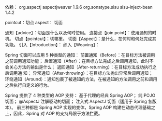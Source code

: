 依赖：
    <dependency><!-- aspectjweaver 包含 aspectjrt -->
        <groupId>org.aspectj</groupId>
        <artifactId>aspectjweaver</artifactId>
        <version>1.9.6</version>
    </dependency>
    <dependency>
        <groupId>org.sonatype.sisu</groupId>
        <artifactId>sisu-inject-bean</artifactId>
        <version>1.4.2</version>
    </dependency>


pointcut：切点
aspect：  切面


通知【advice】：切面是什么以及何时使用。
连接点【join point】：使用通知的时机。
切点【pointcut】：切哪里。
切面【Aspect】：是什么，在何时和何处完成其功能。
引入【Introduction】：
织入【Weaving】：


Spring 切面可以应用 5 种类型的通知：
    前置通知（Before）：在目标方法被调用之前调用通知功能；
    后置通知（After）：在目标方法完成之后调用通知，此时不会关心方法的输出是什么；
    返回通知（After-returning）：在目标方法成功执行之后调用通 知；
    异常通知（After-throwing）：在目标方法抛出异常后调用通知；
    环绕通知（Around）：通知包裹了被通知的方法，在被通知的方法调用之前和调用之后执行自定义的行为。

Spring 提供了 4 种类型的 AOP 支持：
    基于代理的经典 Spring AOP；
    纯 POJO 切面；
    @AspectJ 注解驱动的切面；
    注入式 AspectJ 切面（适用于 Spring 各版本）。
前三种都是 Spring AOP 实现的变体，Spring AOP 构建在动态代理基础之上，因此，Spring 对 AOP 的支持局限于方法拦截。


